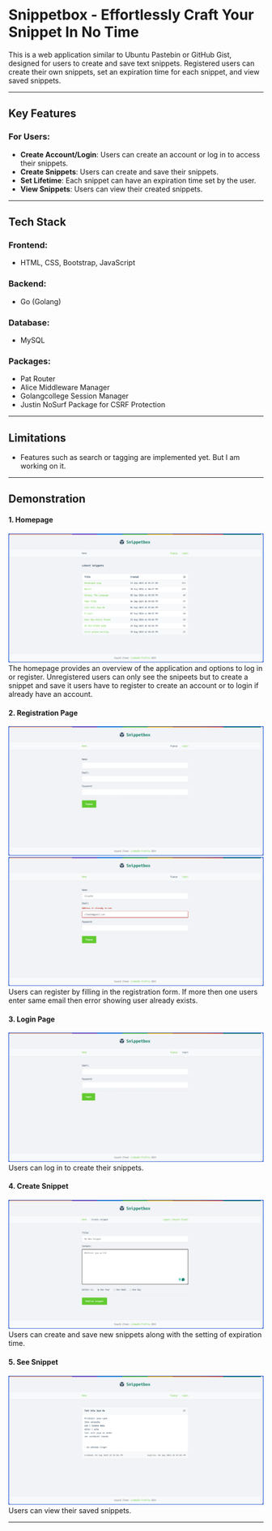 # **Snippetbox** - Effortlessly Craft Your Snippet In No Time

This is a web application similar to Ubuntu Pastebin or GitHub Gist, designed for users to create and save text snippets. Registered users can create their own snippets, set an expiration time for each snippet, and view saved snippets.

---

## **Key Features**

### For Users:
- **Create Account/Login**: Users can create an account or log in to access their snippets.
- **Create Snippets**: Users can create and save their snippets.
- **Set Lifetime**: Each snippet can have an expiration time set by the user.
- **View Snippets**: Users can view their created snippets.

---

## **Tech Stack**

### Frontend:
- HTML, CSS, Bootstrap, JavaScript

### Backend:
- Go (Golang)

### Database:
- MySQL

### Packages:
- Pat Router
- Alice Middleware Manager
- Golangcollege Session Manager
- Justin NoSurf Package for CSRF Protection

---

## **Limitations**
- Features such as search or tagging are implemented yet. But I am working on it.

---

## **Demonstration**



#### 1. Homepage
![Homepage](./ui/static/img/screenshoot/homepage_snippet.png)
The homepage provides an overview of the application and options to log in or register. Unregistered users can only see the snipeets but to create a snippet and save it users have to register to create an account or to login if already have an account.

#### 2. Registration Page
![Registration Page](./ui/static/img/screenshoot/signup.png) 
![No Duplicate Users Allowed](./ui/static/img/screenshoot/signupReq.png)
Users can register by filling in the registration form. If more then one users enter same email then error showing user already exists.

#### 3. Login Page
![Login Page](./ui/static/img/screenshoot/login.png)
Users can log in to create their snippets.

#### 4. Create Snippet
![Create Snippet](./ui/static/img/screenshoot/createSnippet.png)
Users can create and save new snippets along with the setting of expiration time.

#### 5. See Snippet
![See Snippet](./ui/static/img/screenshoot/seesnippet.png)
Users can view their saved snippets.

---
